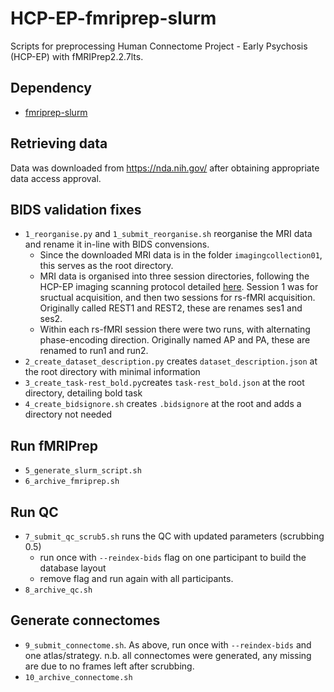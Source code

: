 # HCP-EP-fmriprep-slurm
Scripts for preprocessing Human Connectome Project - Early Psychosis (HCP-EP) with fMRIPrep2.2.7lts.
## Dependency
- [fmriprep-slurm](https://simexp-documentation.readthedocs.io/en/latest/giga_preprocessing/preprocessing.html)
## Retrieving data
Data was downloaded from https://nda.nih.gov/ after obtaining appropriate data access approval.

## BIDS validation fixes
- `1_reorganise.py` and `1_submit_reorganise.sh` reorganise the MRI data and rename it in-line with BIDS convensions.
    - Since the downloaded MRI data is in the folder `imagingcollection01`, this serves as the root directory.
    - MRI data is organised into three session directories, following the HCP-EP imaging scanning protocol detailed [here](https://www.humanconnectome.org/hcp-protocols-ya-3t-imaging). Session 1 was for sructual acquisition, and then two sessions for rs-fMRI acquisition. Originally called REST1 and REST2, these are renames ses1 and ses2.
    - Within each rs-fMRI session there were two runs, with alternating phase-encoding direction. Originally named AP and PA, these are renamed to run1 and run2.
- `2_create_dataset_description.py` creates `dataset_description.json` at the root directory with minimal information
- `3_create_task-rest_bold.py`creates `task-rest_bold.json` at the root directory, detailing bold task
- `4_create_bidsignore.sh` creates `.bidsignore` at the root and adds a directory not needed

## Run fMRIPrep
- `5_generate_slurm_script.sh`
- `6_archive_fmriprep.sh`

## Run QC
- `7_submit_qc_scrub5.sh` runs the QC with updated parameters (scrubbing 0.5)
    - run once with `--reindex-bids` flag on one participant to build the database layout
    - remove flag and run again with all participants.
- `8_archive_qc.sh`

## Generate connectomes
- `9_submit_connectome.sh`. As above, run once with `--reindex-bids` and one atlas/strategy. n.b. all connectomes were generated, any missing are due to no frames left after scrubbing.
- `10_archive_connectome.sh`